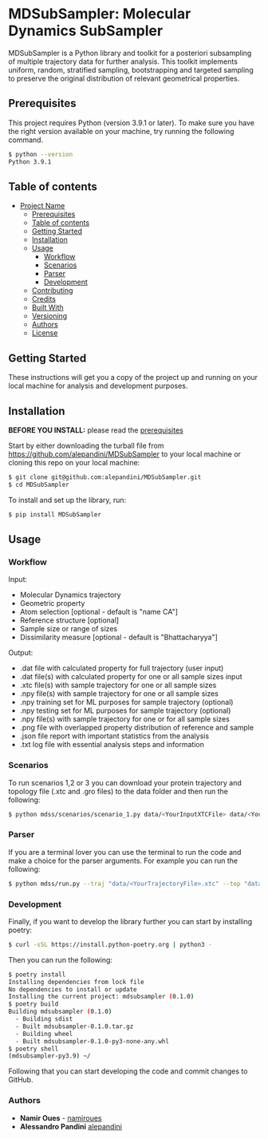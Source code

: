 # MDSubSampler: Molecular Dynamics SubSampler

MDSubSampler is a Python library and toolkit for a posteriori subsampling of multiple trajectory data for further analysis. This toolkit implements uniform, random, stratified sampling, bootstrapping and targeted sampling to preserve the original distribution of relevant geometrical properties.

## Prerequisites

This project requires Python (version 3.9.1 or later). To make sure you have the right version available on your machine, try running the following command. 

```sh
$ python --version
Python 3.9.1
```

## Table of contents

- [Project Name](#project-name)
  - [Prerequisites](#prerequisites)
  - [Table of contents](#table-of-contents)
  - [Getting Started](#getting-started)
  - [Installation](#installation)
  - [Usage](#usage)
    - [Workflow](#workflow)
    - [Scenarios](#scenarios)
    - [Parser](#parser)
    - [Development](#development)
  - [Contributing](#contributing)
  - [Credits](#credits)
  - [Built With](#built-with)
  - [Versioning](#versioning)
  - [Authors](#authors)
  - [License](#license)

## Getting Started

These instructions will get you a copy of the project up and running on your local machine for analysis and development purposes. 

## Installation

**BEFORE YOU INSTALL:** please read the [prerequisites](#prerequisites)

Start by either downloading the turball file from https://github.com/alepandini/MDSubSampler to your local machine or cloning this repo on your local machine:

```sh
$ git clone git@github.com:alepandini/MDSubSampler.git
$ cd MDSubSampler
```

To install and set up the library, run:

```sh
$ pip install MDSubSampler
```

## Usage 

### Workflow

Input:
- Molecular Dynamics trajectory 
- Geometric property
- Atom selection [optional - default is "name CA"]
- Reference structure [optional] 
- Sample size or range of sizes
- Dissimilarity measure [optional - default is "Bhattacharyya"]

Output:
- .dat file with calculated property for full trajectory (user input)
- .dat file(s) with calculated property for one or all sample sizes input
- .xtc file(s) with sample trajectory for one or all sample sizes
- .npy file(s) with sample trajectory for one or all sample sizes 
- .npy training set for ML purposes for sample trajectory (optional)
- .npy testing set for ML purposes for sample trajectory (optional)
- .npy file(s) with sample trajectory for one or for all sample sizes 
- .png file with overlapped property distribution of reference and sample
- .json file report with important statistics from the analysis
- .txt log file with essential analysis steps and information

### Scenarios

To run scenarios 1,2 or 3 you can download your protein trajectory and topology file (.xtc and .gro files) to the data folder and then run the following:

```sh
$ python mdss/scenarios/scenario_1.py data/<YourInputXTCFile> data/<YourInputPDBFile> <YourPrefix>
```

### Parser

If you are a terminal lover you can use the terminal to run the code and make a choice for the parser arguments. For example you can run the following:


```sh
$ python mdss/run.py --traj "data/<YourTrajectoryFile>.xtc" --top "data/<YourTopologyfile>.gro" --prefix "<YourPrefix>" --output-folder "data/<YourResultsfoldername>" --property='DistanceBetweenAtoms' --atom-selection='G55,P127' --sampler='BootstrappingSampler' --n-iterations=50 --size=11000 --dissimilarity='Bhattacharyya'
```

### Development

Finally, if you want to develop the library further you can start by installing poetry:

```sh
$ curl -sSL https://install.python-poetry.org | python3 -
```

Then you can run the following:

```sh
$ poetry install
Installing dependencies from lock file
No dependencies to install or update
Installing the current project: mdsubsampler (0.1.0)
$ poetry build
Building mdsubsampler (0.1.0)
  - Building sdist
  - Built mdsubsampler-0.1.0.tar.gz
  - Building wheel
  - Built mdsubsampler-0.1.0-py3-none-any.whl
$ poetry shell
(mdsubsampler-py3.9) ~/
```
Following that you can start developing the code and commit changes to GitHub. 

### Authors

* **Namir Oues** - [namiroues](https://github.com/namiroues)
* **Alessandro Pandini** [alepandini](https://github.com/alepandini)


